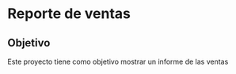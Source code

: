 # Reporte de ventas

## Objetivo
Este proyecto tiene como objetivo mostrar un informe de las ventas

